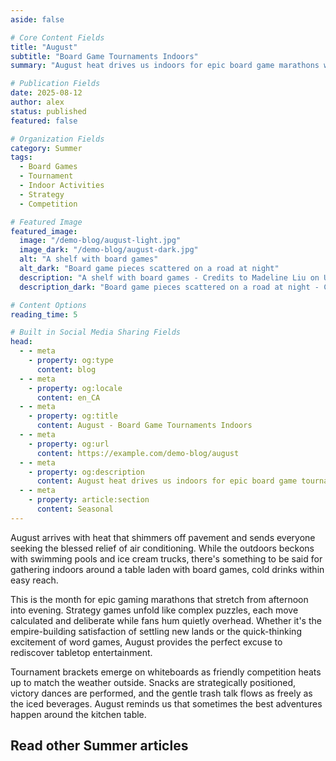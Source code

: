 ```yaml
---
aside: false

# Core Content Fields
title: "August"
subtitle: "Board Game Tournaments Indoors"
summary: "August heat drives us indoors for epic board game marathons with friends and family. Discover the joy of strategic thinking, friendly competition, and air-conditioned comfort during the hottest days of summer."

# Publication Fields
date: 2025-08-12
author: alex
status: published
featured: false

# Organization Fields
category: Summer
tags:
  - Board Games
  - Tournament
  - Indoor Activities
  - Strategy
  - Competition

# Featured Image
featured_image:
  image: "/demo-blog/august-light.jpg"
  image_dark: "/demo-blog/august-dark.jpg"
  alt: "A shelf with board games"
  alt_dark: "Board game pieces scattered on a road at night"
  description: "A shelf with board games - Credits to Madeline Liu on Unsplash"
  description_dark: "Board game pieces scattered on a road at night - Credits to Sølve on Unsplash"

# Content Options
reading_time: 5

# Built in Social Media Sharing Fields
head:
  - - meta
    - property: og:type
      content: blog
  - - meta
    - property: og:locale
      content: en_CA
  - - meta
    - property: og:title
      content: August - Board Game Tournaments Indoors
  - - meta
    - property: og:url
      content: https://example.com/demo-blog/august
  - - meta
    - property: og:description
      content: August heat drives us indoors for epic board game tournaments and strategic fun.
  - - meta
    - property: article:section
      content: Seasonal
---
```


<VpvArticleHeader 
    returnLink="/blog-demo"
    returnText="Back to Seasonal Blog"
/>

August arrives with heat that shimmers off pavement and sends everyone seeking the blessed relief of air conditioning. While the outdoors beckons with swimming pools and ice cream trucks, there's something to be said for gathering indoors around a table laden with board games, cold drinks within easy reach.

This is the month for epic gaming marathons that stretch from afternoon into evening. Strategy games unfold like complex puzzles, each move calculated and deliberate while fans hum quietly overhead. Whether it's the empire-building satisfaction of settling new lands or the quick-thinking excitement of word games, August provides the perfect excuse to rediscover tabletop entertainment.

Tournament brackets emerge on whiteboards as friendly competition heats up to match the weather outside. Snacks are strategically positioned, victory dances are performed, and the gentle trash talk flows as freely as the iced beverages. August reminds us that sometimes the best adventures happen around the kitchen table.

## Read other Summer articles

<VpvArticleList
    format="vertical"
    sortOrder="ascending"
    filterCategories="Summer"
    maxCards="2"
    :excludeURLs="[
        '/demo-blog/august'
    ]"
    articlesDataKey="demoBlogData"
  />